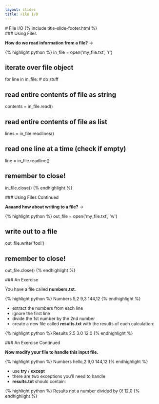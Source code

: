 ```yaml
---
layout: slides
title: File I/O 
---
```

<section markdown="block" class="title-slide">
#  File I/O
{% include title-slide-footer.html %}
</section>

<section markdown="block">
###  Using Files

__How do we read information from a file?__ &rarr;

<div class="incremental" markdown="block">
{% highlight python %}
in_file = open('my_file.txt', 'r')

#  iterate over file object
for line in in_file:
	# do stuff

#  read entire contents of file as string
contents = in_file.read()

#  read entire contents of file as list
lines = in_file.readlines()

#  read one line at a time (check if empty)
line = in_file.readline()

#  remember to close!
in_file.close()
{% endhighlight %}
</div>
</section>

<section markdown="block">
###  Using Files Continued

__Aaaand how about writing to a file?__ &rarr;

<div class="incremental" markdown="block">

{% highlight python %}
out_file = open('my_file.txt', 'w')

#  write out to a file
out_file.write('foo!')

#  remember to close!
out_file.close()
{% endhighlight %}

</div>
</section>

<section markdown="block">
###  An Exercise

You have a file called __numbers.txt__.

{% highlight python %}
Numbers
5,2
9,3
144,12
{% endhighlight %}

* extract the numbers from each line
* ignore the first line
* divide the 1st number by the 2nd number
* create a new file called __results.txt__ with the results of each calculation:

{% highlight python %}
Results
2.5
3.0
12.0
{% endhighlight %}
</section>


<section markdown="block">
###  An Exercise Continued

__Now modify your file to handle this input file.__

{% highlight python %}
Numbers
hello,2
9,0
144,12
{% endhighlight %}

* use __try__ / __except__ 
* there are two exceptions you'll need to handle
* __results.txt__ should contain:

{% highlight python %}
Results
not a number
divided by 0!
12.0
{% endhighlight %}

</section>
